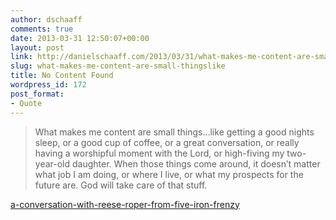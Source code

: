 ```yaml
---
author: dschaaff
comments: true
date: 2013-03-31 12:50:07+00:00
layout: post
link: http://danielschaaff.com/2013/03/31/what-makes-me-content-are-small-thingslike/
slug: what-makes-me-content-are-small-thingslike
title: No Content Found
wordpress_id: 172
post_format:
- Quote
---
```


<blockquote>What makes me content are small things…like getting a good nights sleep, or a good cup of coffee, or a great conversation, or really having a worshipful moment with the Lord, or high-fiving my two-year-old daughter.  When those things come around, it doesn’t matter what job I am doing, or where I live, or what my prospects for the future are.  God will take care of that stuff.</blockquote>





[a-conversation-with-reese-roper-from-five-iron-frenzy](http://www.patheos.com/blogs/thetinsoldiers/2013/03/a-conversation-with-reese-roper-from-five-iron-frenzy/)
